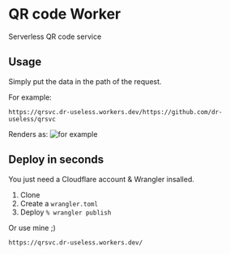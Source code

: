 # QR code Worker
Serverless QR code service

## Usage
Simply put the data in the path of the request.

For example:
```
https://qrsvc.dr-useless.workers.dev/https://github.com/dr-useless/qrsvc
```

Renders as:
![for example](https://qrsvc.dr-useless.workers.dev/https://github.com/dr-useless/qrsvc)

## Deploy in seconds
You just need a Cloudflare account & Wrangler insalled.

1. Clone
2. Create a `wrangler.toml`
3. Deploy `% wrangler publish`

Or use mine ;)
```
https://qrsvc.dr-useless.workers.dev/
```